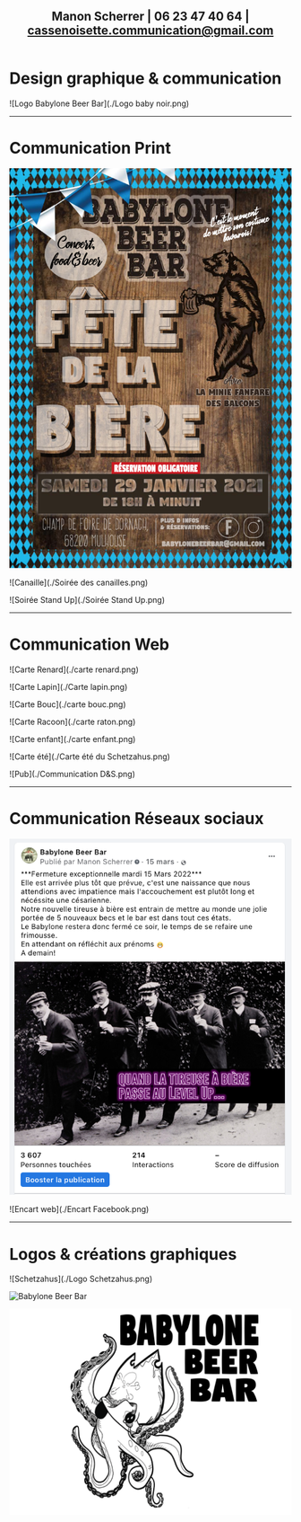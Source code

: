 <header>
  <h2>Manon Scherrer | 06 23 47 40 64 | <a href="mailto:cassenoisette.communication@gmail.com">cassenoisette.communication@gmail.com</a></h2>
</header>

# Design graphique & communication

![Logo Babylone Beer Bar](./Logo baby noir.png)

---
# Communication Print

![Oktoberfest](./Okoberfest.png)

![Canaille](./Soirée des canailles.png)

![Soirée Stand Up](./Soirée Stand Up.png)

---
# Communication Web

![Carte Renard](./carte renard.png)

![Carte Lapin](./Carte lapin.png)

![Carte Bouc](./carte bouc.png)

![Carte Racoon](./carte raton.png)

![Carte enfant](./carte enfant.png)

![Carte été](./Carte été du Schetzahus.png)

![Pub](./Communication D&S.png)

---
# Communication Réseaux sociaux

![Encart web](./Encart.png)

![Encart web](./Encart Facebook.png)

---
# Logos & créations graphiques

![Schetzahus](./Logo Schetzahus.png)

![Babylone Beer Bar](./Logo-baby.png)

![Nouveau logo BAbylone](./Logopoulpe.png)







